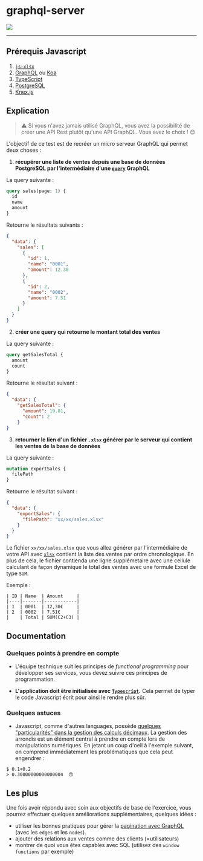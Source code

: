 # graphql-server

![](https://i.giphy.com/media/l1IY5NRhxdCJYxsmA/giphy.webp)

---

## Prérequis Javascript

1. [`js-xlsx`](https://github.com/SheetJS/js-xlsx)
2. [GraphQL](https://graphql.org/) ou [Koa](https://koajs.com/)
3. [TypeScript](https://www.typescriptlang.org/)
4. [PostgreSQL](https://www.postgresql.org/)
5. [Knex.js](http://knexjs.org/)
 
## Explication

> ⚠️ Si vous n'avez jamais utilisé GraphQL, vous avez la possibilité de créer une API Rest plutôt qu'une API GraphQL. Vous avez le choix ! 😊

L'objectif de ce test est de recréer un micro serveur GraphQL qui permet deux choses :

1. **récupérer une liste de ventes depuis une base de données PostgreSQL par l'intermédiaire d'une [`query`](https://graphql.org/learn/queries/) GraphQL**

La query suivante :

```graphql
query sales(page: 1) {
  id
  name
  amount
}
```

Retourne le résultats suivants :
```json
{
  "data": {
    "sales": [
      {
        "id": 1,
        "name": "0001",
        "amount": 12.30
      },
      {
        "id": 2,
        "name": "0002",
        "amount": 7.51
      }
    ]
  }
}
```

2. **créer une query qui retourne le montant total des ventes**


La query suivante :

```graphql
query getSalesTotal {
  amount
  count
}
```

Retourne le résultat suivant :
```json
{
  "data": {
    "getSalesTotal": {
      "amount": 19.81,
      "count": 2
    }
}
```

3. **retourner le lien d'un fichier `.xlsx` générer par le serveur qui contient les ventes de la base de données**

La query suivante :

```graphql
mutation exportSales {
  filePath
}
```

Retourne le résultat suivant :
```json
{
  "data": {
    "exportSales": {
      "filePath": "xx/xx/sales.xlsx"
    }
  }
}
```

Le fichier `xx/xx/sales.xlsx` que vous allez générer par l'intermédiaire de votre API avec [`xlsx`](https://www.npmjs.com/package/xlsx) contient la liste des ventes par ordre chronologique. En plus de cela, le fichier contienda une ligne supplémetaire avec une cellule calculant de façon dynamique le total des ventes avec une formule Excel de type `SUM`.

Exemple :

```
| ID | Name  | Amount     |
|----|-------|------------|
| 1  | 0001  | 12,30€     |
| 2  | 0002  | 7,51€      |
|    | Total | SUM(C2+C3) |
```

## Documentation

### Quelques points à prendre en compte

* L'équipe technique suit les principes de *functional programming* pour développer ses services, vous devez suivre ces principes de programmation.

* **L'application doit être initialisée avec [`Typescript`](https://www.typescriptlang.org/).** Cela permet de typer le code Javascript écrit pour ainsi le rendre plus sûr.

### Quelques astuces

* Javascript, comme d'autres languages, possède [quelques "particularités" dans la gestion des calculs décimaux](https://fr.wikipedia.org/wiki/IEEE_754). La gestion des arrondis est un élément central à prendre en compte lors de manipulations numériques. En jetant un coup d'oeil à l'exemple suivant, on comprend immédiatement les problématiques que cela peut engendrer :
```
$ 0.1+0.2
> 0.30000000000000004  🙃
```

## Les plus

Une fois avoir répondu avec soin aux objectifs de base de l'exercice, vous pourrez effectuer quelques améliorations supplémentaires, quelques idées :

* utiliser les bonnes pratiques pour gérer la [pagination avec GraphQL](http://graphql.github.io/learn/pagination/#pagination-and-edges) (avec les `edges` et les `nodes`).
* ajouter des relations aux ventes comme des clients (=utilisateurs)
* montrer de quoi vous êtes capables avec SQL (utilisez des `window functions` par exemple)

